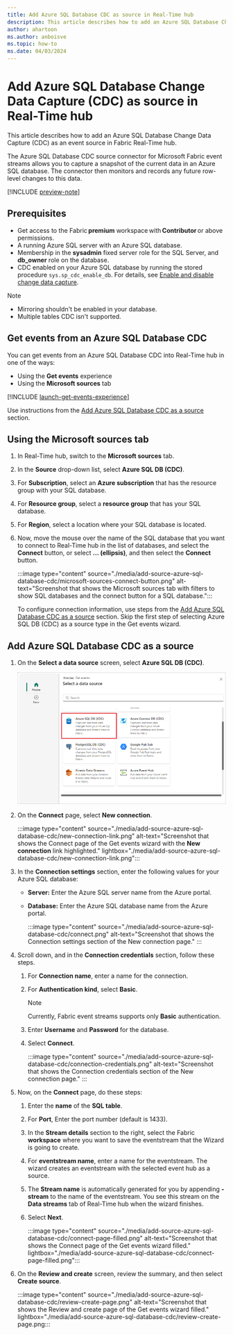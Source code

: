 ```yaml
---
title: Add Azure SQL Database CDC as source in Real-Time hub
description: This article describes how to add an Azure SQL Database Change Data Capture (CDC) as an event source in Fabric Real-Time hub. 
author: ahartoon
ms.author: anboisve
ms.topic: how-to
ms.date: 04/03/2024
---
```


# Add Azure SQL Database Change Data Capture (CDC) as source in Real-Time hub
This article describes how to add an Azure SQL Database Change Data Capture (CDC) as an event source in Fabric Real-Time hub. 

The Azure SQL Database CDC source connector for Microsoft Fabric event streams allows you to capture a snapshot of the current data in an Azure SQL database. The connector then monitors and records any future row-level changes to this data. 

[!INCLUDE [preview-note](./includes/preview-note.md)]

## Prerequisites 

- Get access to the Fabric **premium** workspace with **Contributor** or above permissions. 
- A running Azure SQL server with an Azure SQL database.
- Membership in the **sysadmin** fixed server role for the SQL Server, and **db_owner** role on the database.
- CDC enabled on your Azure SQL database by running the stored procedure `sys.sp_cdc_enable_db`. For details, see [Enable and disable change data capture](/sql/relational-databases/track-changes/enable-and-disable-change-data-capture-sql-server).

>[!NOTE]
>- Mirroring shouldn't be enabled in your database.
>- Multiple tables CDC isn't supported.

## Get events from an Azure SQL Database CDC
You can get events from an Azure SQL Database CDC into Real-Time hub in one of the ways:

- Using the **Get events** experience
- Using the **Microsoft sources** tab

[!INCLUDE [launch-get-events-experience](./includes/launch-get-events-experience.md)]

Use instructions from the [Add Azure SQL Database CDC as a source](#add-azure-sql-database-cdc-as-a-source) section. 

## Using the Microsoft sources tab

1. In Real-Time hub, switch to the **Microsoft sources** tab. 
1. In the **Source** drop-down list, select **Azure SQL DB (CDC)**. 
1. For **Subscription**, select an **Azure subscription** that has the resource group with your SQL database. 
1. For **Resource group**, select a **resource group** that has your SQL database.
1. For **Region**, select a location where your SQL database is located. 
1. Now, move the mouse over the name of the SQL database that you want to connect to Real-Time hub in the list of databases, and select the **Connect** button, or select **... (ellipsis)**, and then select the **Connect** button. 

    :::image type="content" source="./media/add-source-azure-sql-database-cdc/microsoft-sources-connect-button.png" alt-text="Screenshot that shows the Microsoft sources tab with filters to show SQL databases and the connect button for a SQL database.":::

    To configure connection information, use steps from the [Add Azure SQL Database CDC as a source](#add-azure-sql-database-cdc-as-a-source) section. Skip the first step of selecting Azure SQL DB (CDC) as a source type in the Get events wizard. 

## Add Azure SQL Database CDC as a source

1. On the **Select a data source** screen, select **Azure SQL DB (CDC)**.

   ![A screenshot of selecting Azure SQL DB (CDC).](media/add-source-azure-sql-database-cdc/select-external-source.png)
1. On the **Connect** page, select **New connection**.

    :::image type="content" source="./media/add-source-azure-sql-database-cdc/new-connection-link.png" alt-text="Screenshot that shows the Connect page of the Get events wizard with the **New connection** link highlighted." lightbox="./media/add-source-azure-sql-database-cdc/new-connection-link.png"::: 
1. In the **Connection settings** section, enter the following values for your Azure SQL database:

   - **Server:** Enter the Azure SQL server name from the Azure portal.
   - **Database:** Enter the Azure SQL database name from the Azure portal.

        :::image type="content" source="./media/add-source-azure-sql-database-cdc/connect.png" alt-text="Screenshot that shows the Connection settings section of the New connection page." ::: 
1. Scroll down, and in the **Connection credentials** section, follow these steps.
    1. For **Connection name**, enter a name for the connection. 
    1. For **Authentication kind**, select **Basic**. 
    
        > [!NOTE]
        > Currently, Fabric event streams supports only **Basic** authentication.
    1. Enter **Username** and **Password** for the database.   
    1. Select **Connect**.
   
        :::image type="content" source="./media/add-source-azure-sql-database-cdc/connection-credentials.png" alt-text="Screenshot that shows the Connection credentials section of the New connection page." ::: 
1. Now, on the **Connect** page, do these steps:
    1. Enter the **name** of the **SQL table**.
    1. For **Port**, Enter the port number (default is 1433). 
    1. In the **Stream details** section to the right, select the Fabric **workspace** where you want to save the eventstream that the Wizard is going to create. 
    1. For **eventstream name**, enter a name for the eventstream. The wizard creates an eventstream with the selected event hub as a source.
    1. The **Stream name** is automatically generated for you by appending **-stream** to the name of the eventstream. You see this stream on the **Data streams** tab of Real-Time hub when the wizard finishes. 
    1. Select **Next**. 

        :::image type="content" source="./media/add-source-azure-sql-database-cdc/connect-page-filled.png" alt-text="Screenshot that shows the Connect page of the Get events wizard filled." lightbox="./media/add-source-azure-sql-database-cdc/connect-page-filled.png":::         
1. On the **Review and create** screen, review the summary, and then select **Create source**.

      :::image type="content" source="./media/add-source-azure-sql-database-cdc/review-create-page.png" alt-text="Screenshot that shows the Review and create page of the Get events wizard filled." lightbox="./media/add-source-azure-sql-database-cdc/review-create-page.png:::         